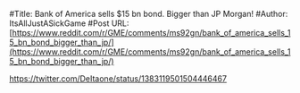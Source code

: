 #Title: Bank of America sells $15 bn bond. Bigger than JP Morgan!
#Author: ItsAllJustASickGame
#Post URL: [https://www.reddit.com/r/GME/comments/ms92gn/bank_of_america_sells_15_bn_bond_bigger_than_jp/](https://www.reddit.com/r/GME/comments/ms92gn/bank_of_america_sells_15_bn_bond_bigger_than_jp/)


https://twitter.com/DeItaone/status/1383119501504446467